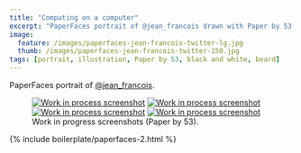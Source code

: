 ```yaml
---
title: "Computing on a computer"
excerpt: "PaperFaces portrait of @jean_francois drawn with Paper by 53 on an iPad."
image: 
  feature: /images/paperfaces-jean-francois-twitter-lg.jpg
  thumb: /images/paperfaces-jean-francois-twitter-150.jpg
tags: [portrait, illustration, Paper by 53, black and white, beard]
---
```


PaperFaces portrait of [@jean_francois](http://twitter.com/jean_francois).

<figure class="half">
	<a href="{{ site.url }}/images/paperfaces-jean-francois-process-1-lg.jpg"><img src="{{ site.url }}/images/paperfaces-jean-francois-process-1-600.jpg" alt="Work in process screenshot"></a>
	<a href="{{ site.url }}/images/paperfaces-jean-francois-process-2-lg.jpg"><img src="{{ site.url }}/images/paperfaces-jean-francois-process-2-600.jpg" alt="Work in process screenshot"></a>
	<a href="{{ site.url }}/images/paperfaces-jean-francois-process-3-lg.jpg"><img src="{{ site.url }}/images/paperfaces-jean-francois-process-3-600.jpg" alt="Work in process screenshot"></a>
	<a href="{{ site.url }}/images/paperfaces-jean-francois-process-4-lg.jpg"><img src="{{ site.url }}/images/paperfaces-jean-francois-process-4-600.jpg" alt="Work in process screenshot"></a>
	<figcaption>Work in progress screenshots (Paper by 53).</figcaption>
</figure>

{% include boilerplate/paperfaces-2.html %}